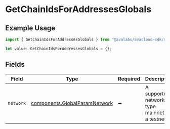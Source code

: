 # GetChainIdsForAddressesGlobals

## Example Usage

```typescript
import { GetChainIdsForAddressesGlobals } from "@avalabs/avacloud-sdk/models/operations";

let value: GetChainIdsForAddressesGlobals = {};
```

## Fields

| Field                                                                          | Type                                                                           | Required                                                                       | Description                                                                    | Example                                                                        |
| ------------------------------------------------------------------------------ | ------------------------------------------------------------------------------ | ------------------------------------------------------------------------------ | ------------------------------------------------------------------------------ | ------------------------------------------------------------------------------ |
| `network`                                                                      | [components.GlobalParamNetwork](../../models/components/globalparamnetwork.md) | :heavy_minus_sign:                                                             | A supported network type mainnet or a testnet.                                 | mainnet                                                                        |